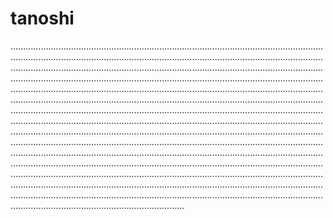 # tanoshi

.........................................................................................................................................................................................................................................................................................................................................................................................................................................................................................................................................................................................................................................................................................................................................................................................................................................................................................................................................................................................................................................................................................................................................................................................................................................................................................................................................................................................................................................................................................................................................................................................................................................................................................................................................................................................................................................................................................................................................................................................................